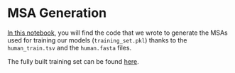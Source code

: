 # MSA Generation

[In this notebook](https://github.com/axelmarmet/protein_transformer/blob/main/src/msa_generation/Create_MSAs.ipynb), you will find the code that we wrote to generate the MSAs used for training our models (`training_set.pkl`) thanks to the `human_train.tsv` and the `human.fasta` files.

The fully built training set can be found [here](https://drive.google.com/drive/folders/1LQsWhlHzIwj_lRylsT0WR001mFt7RyCc). 
